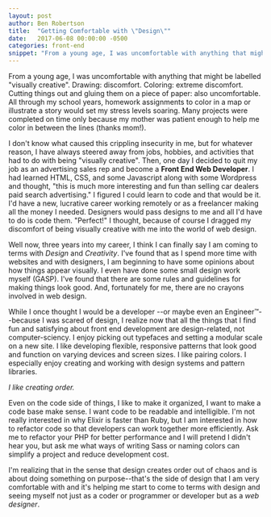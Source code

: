 ```yaml
---
layout: post
author: Ben Robertson
title:  "Getting Comfortable with \"Design\""
date:   2017-06-08 00:00:00 -0500
categories: front-end
snippet: "From a young age, I was uncomfortable with anything that might be labelled \"visually creative\""
---
```


From a young age, I was uncomfortable with anything that might be labelled "visually creative". Drawing: discomfort. Coloring: extreme discomfort. Cutting things out and gluing them on a piece of paper: also uncomfortable. All through my school years, homework assignments to color in a map or illustrate a story would set my stress levels soaring. Many projects were completed on time only because my mother was patient enough to help me color in between the lines (thanks mom!).

I don't know what caused this crippling insecurity in me, but for whatever reason, I have always steered away from jobs, hobbies, and activities that had to do with being "visually creative". Then, one day I decided to quit my job as an advertising sales rep and become a **Front End Web Developer**. I had learned HTML, CSS, and some Javascript along with some Wordpress and thought, "this is much more interesting and fun than selling car dealers paid search advertising." I figured I could learn to code and that would be it. I'd have a new, lucrative career working remotely or as a freelancer making all the money I needed. Designers would pass designs to me and all I'd have to do is code them. "Perfect!" I thought, because of course I dragged my discomfort of being visually creative with me into the world of web design.

Well now, three years into my career, I think I can finally say I am coming to terms with *Design* and *Creativity*. I've found that as I spend more time with websites and with designers, I am beginning to have some opinions about how things appear visually. I even have done some small design work myself (GASP). I've found that there are some rules and guidelines for making things look good. And, fortunately for me, there are no crayons involved in web design.

While I once thought I would be a developer --or maybe even an Engineer™--because I was scared of design, I realize now that all the things that I find fun and satisfying about front end development are design-related, not computer-sciency. I enjoy picking out typefaces and setting a modular scale on a new site. I like developing flexible, responsive patterns that look good and function on varying devices and screen sizes. I like pairing colors. I especially enjoy creating and working with design systems and pattern libraries.

*I like creating order.*

Even on the code side of things, I like to make it organized, I want to make a code base make sense. I want code to be readable and intelligible. I'm not really interested in why Elixir is faster than Ruby, but I am interested in how to refactor code so that developers can work together more efficiently. Ask me to refactor your PHP for better performance and I will pretend I didn't hear you, but ask me what ways of writing Sass or naming colors can simplify a project and reduce development cost.

I'm realizing that in the sense that design creates order out of chaos and is about doing something on purpose--that's the side of design that I am very comfortable with and it's helping me start to come to terms with design and seeing myself not just as a coder or programmer or developer but as a *web designer*.
